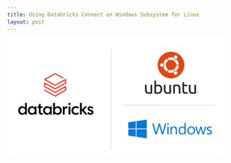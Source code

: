 ```yaml
---
title: Using Databricks Connect on Windows Subsystem for Linux
layout: post
---
```


![{{ page.title }}](/assets/img/databricks-connect-wsl.png)
